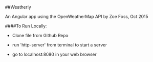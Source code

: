 ##Weatherly 

An Angular app using the OpenWeatherMap API
by Zoe Foss, Oct 2015

####To Run Locally:

- Clone file from Github Repo

- run 'http-server' from terminal to start a server

- go to localhost:8080 in your web browser